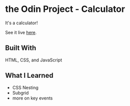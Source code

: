 # the Odin Project - Calculator


It's a calculator! 

See it live [here](https://m-mackey.github.io/calculator/).

## Built With
HTML, CSS, and JavaScript

## What I Learned

- CSS Nesting
    <!-- - new tech sdhflsdflsdj -->
- Subgrid
- more on key events
    <!-- - like more than on click, looking for specific keys being pressed -->


<!-- stuff i learned -->
<!-- mention: css nesting, subgrid, keyboard events and types of key codes-->

